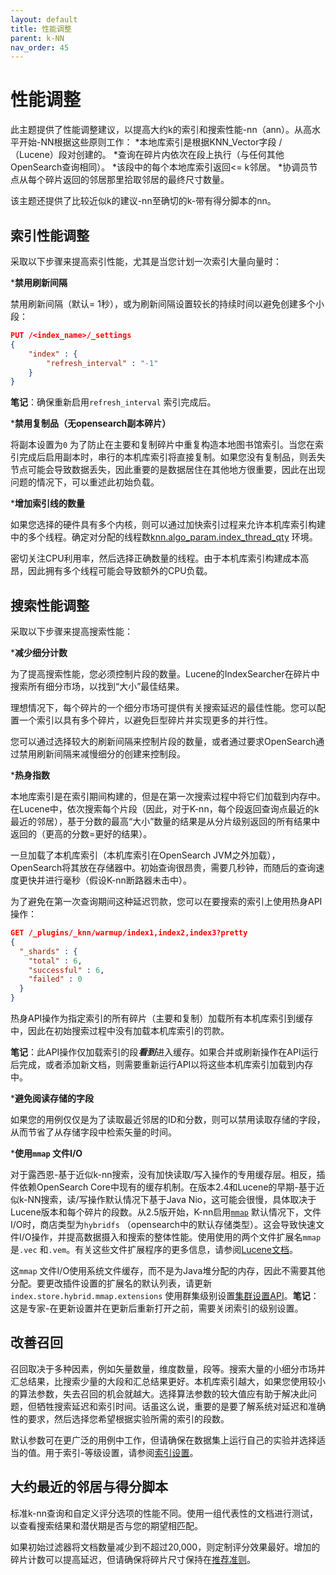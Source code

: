 ```yaml
---
layout: default
title: 性能调整
parent: k-NN
nav_order: 45
---
```


# 性能调整

此主题提供了性能调整建议，以提高大约k的索引和搜索性能-nn（ann）。从高水平开始-NN根据这些原则工作：
*本地库索引是根据KNN_Vector字段 /（Lucene）段对创建的。
*查询在碎片内依次在段上执行（与任何其他OpenSearch查询相同）。
*该段中的每个本地库索引返回<= k邻居。
*协调员节点从每个碎片返回的邻居那里拾取邻居的最终尺寸数量。

该主题还提供了比较近似k的建议-nn至确切的k-带有得分脚本的nn。

## 索引性能调整

采取以下步骤来提高索引性能，尤其是当您计划一次索引大量向量时：

***禁用刷新间隔**

   禁用刷新间隔（默认= 1秒），或为刷新间隔设置较长的持续时间以避免创建多个小段：

   ```json
   PUT /<index_name>/_settings
   {
       "index" : {
           "refresh_interval" : "-1"
       }
   }
   ```
   **笔记**：确保重新启用`refresh_interval` 索引完成后。

***禁用复制品（无opensearch副本碎片）**

   将副本设置为`0` 为了防止在主要和复制碎片中重复构造本地图书馆索引。当您在索引完成后启用副本时，串行的本机库索引将直接复制。如果您没有复制品，则丢失节点可能会导致数据丢失，因此重要的是数据居住在其他地方很重要，因此在出现问题的情况下，可以重述此初始负载。

***增加索引线的数量**

   如果您选择的硬件具有多个内核，则可以通过加快索引过程来允许本机库索引构建中的多个线程。确定对分配的线程数[knn.algo_param.index_thread_qty]({{site.url}}{{site.baseurl}}/search-plugins/knn/settings#cluster-settings) 环境。

  密切关注CPU利用率，然后选择正确数量的线程。由于本机库索引构建成本高昂，因此拥有多个线程可能会导致额外的CPU负载。

## 搜索性能调整

采取以下步骤来提高搜索性能：

***减少细分计数**

   为了提高搜索性能，您必须控制片段的数量。Lucene的IndexSearcher在碎片中搜索所有细分市场，以找到“大小”最佳结果。

   理想情况下，每个碎片的一个细分市场可提供有关搜索延迟的最佳性能。您可以配置一个索引以具有多个碎片，以避免巨型碎片并实现更多的并行性。

   您可以通过选择较大的刷新间隔来控制片段的数量，或者通过要求OpenSearch通过禁用刷新间隔来减慢细分的创建来控制段。

***热身指数**

   本地库索引是在索引期间构建的，但是在第一次搜索过程中将它们加载到内存中。在Lucene中，依次搜索每个片段（因此，对于K-nn，每个段返回查询点最近的k最近的邻居），基于分数的最高“大小”数量的结果是从分片级别返回的所有结果中返回的（更高的分数=更好的结果）。

   一旦加载了本机库索引（本机库索引在OpenSearch JVM之外加载），OpenSearch将其放在存储器中。初始查询很昂贵，需要几秒钟，而随后的查询速度更快并进行毫秒（假设K-nn断路器未击中）。

   为了避免在第一次查询期间这种延迟罚款，您可以在要搜索的索引上使用热身API操作：

   ```json
   GET /_plugins/_knn/warmup/index1,index2,index3?pretty
   {
     "_shards" : {
       "total" : 6,
       "successful" : 6,
       "failed" : 0
     }
   }
   ```

   热身API操作为指定索引的所有碎片（主要和复制）加载所有本机库索引到缓存中，因此在初始搜索过程中没有加载本机库索引的罚款。

   **笔记**：此API操作仅加载索引的段***看到***进入缓存。如果合并或刷新操作在API运行后完成，或者添加新文档，则需要重新运行API以将这些本机库索引加载到内存中。

***避免阅读存储的字段**

   如果您的用例仅仅是为了读取最近邻居的ID和分数，则可以禁用读取存储的字段，从而节省了从存储字段中检索矢量的时间。

***使用`mmap` 文件I/O**

   对于露西恩-基于近似k-nn搜索，没有加快读取/写入操作的专用缓存层。相反，插件依赖OpenSearch Core中现有的缓存机制。在版本2.4和Lucene的早期-基于近似k-NN搜索，读/写操作默认情况下基于Java Nio，这可能会很慢，具体取决于Lucene版本和每个碎片的段数。从2.5版开始，K-nn启用[`mmap`](https://en.wikipedia.org/wiki/Mmap) 默认情况下，文件I/O时，商店类型为`hybridfs` （opensearch中的默认存储类型）。这会导致快速文件I/O操作，并提高数据摄入和搜索的整体性能。使用使用的两个文件扩展名`mmap` 是`.vec` 和`.vem`。有关这些文件扩展程序的更多信息，请参阅[Lucene文档](https://lucene.apache.org/core/9_0_0/core/org/apache/lucene/codecs/lucene90/Lucene90HnswVectorsFormat.html)。

   这`mmap` 文件I/O使用系统文件缓存，而不是为Java堆分配的内存，因此不需要其他分配。要更改插件设置的扩展名的默认列表，请更新`index.store.hybrid.mmap.extensions` 使用群集级别设置[集群设置API]({{site.url}}{{site.baseurl}}/api-reference/cluster-api/cluster-settings)。**笔记**：这是专家-在更新设置并在更新后重新打开之前，需要关闭索引的级别设置。

## 改善召回

召回取决于多种因素，例如矢量数量，维度数量，段等。搜索大量的小细分市场并汇总结果，比搜索少量的大段和汇总结果更好。本机库索引越大，如果您使用较小的算法参数，失去召回的机会就越大。选择算法参数的较大值应有助于解决此问题，但牺牲搜索延迟和索引时间。话虽这么说，重要的是要了解系统对延迟和准确性的要求，然后选择您希望根据实验所需的索引的段数。

默认参数可在更广泛的用例中工作，但请确保在数据集上运行自己的实验并选择适当的值。用于索引-等级设置，请参阅[索引设置]({{site.url}}{{site.baseurl}}/search-plugins/knn/knn-index#index-settings)。

## 大约最近的邻居与得分脚本

标准k-nn查询和自定义评分选项的性能不同。使用一组代表性的文档进行测试，以查看搜索结果和潜伏期是否与您的期望相匹配。

如果初始过滤器将文档数量减少到不超过20,000，则定制评分效果最好。增加的碎片计数可以提高延迟，但请确保将碎片尺寸保持在[推荐准则]({{site.url}}{{site.baseurl}}/opensearch#primary-and-replica-shards)。

